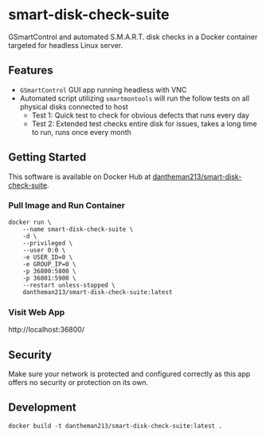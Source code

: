 # smart-disk-check-suite

GSmartControl and automated S.M.A.R.T. disk checks in a Docker container targeted for headless Linux server.

## Features

* `GSmartControl` GUI app running headless with VNC
* Automated script utilizing `smartmontools` will run the follow tests on all physical disks connected to host
  - Test 1: Quick test to check for obvious defects that runs every day
  - Test 2: Extended test checks entire disk for issues, takes a long time to run, runs once every month

## Getting Started

This software is available on Docker Hub at [dantheman213/smart-disk-check-suite](https://hub.docker.com/repository/docker/dantheman213/smart-disk-check-suite).

### Pull Image and Run Container

```
docker run \
    --name smart-disk-check-suite \
    -d \
    --privileged \
    --user 0:0 \
    -e USER_ID=0 \
    -e GROUP_IP=0 \
    -p 36800:5800 \
    -p 36801:5900 \
    --restart unless-stopped \
    dantheman213/smart-disk-check-suite:latest
```

### Visit Web App

http://localhost:36800/

## Security

Make sure your network is protected and configured correctly as this app offers no security or protection on its own.

## Development

```
docker build -t dantheman213/smart-disk-check-suite:latest .
```

